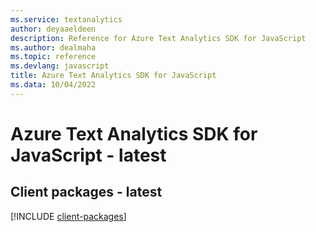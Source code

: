 ```yaml
---
ms.service: textanalytics
author: deyaaeldeen
description: Reference for Azure Text Analytics SDK for JavaScript
ms.author: dealmaha
ms.topic: reference
ms.devlang: javascript
title: Azure Text Analytics SDK for JavaScript
ms.data: 10/04/2022
---
```

# Azure Text Analytics SDK for JavaScript - latest

## Client packages - latest
[!INCLUDE [client-packages](text-analytics-client-index.md)]